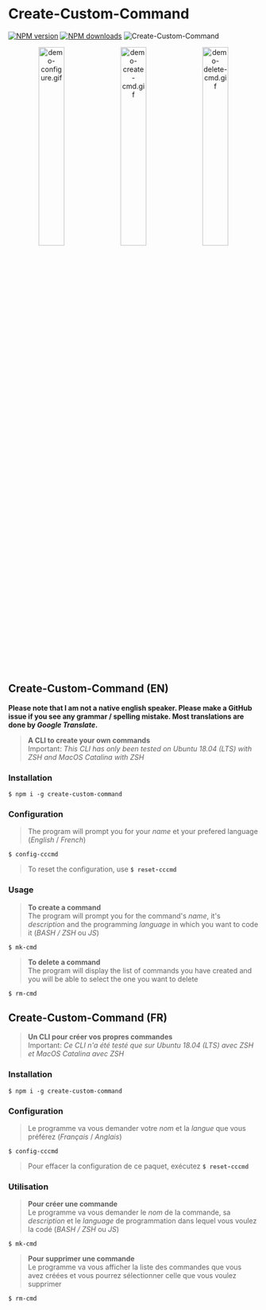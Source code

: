 # Create-Custom-Command

[![NPM version](https://badge.fury.io/js/create-custom-command.svg)](https://npmjs.org/package/create-custom-command) [![NPM downloads](https://img.shields.io/npm/dt/create-custom-command?label=npm%20downloads)](https://npmjs.org/package/create-custom-command) ![Create-Custom-Command](https://github.com/Samuel-Martineau/create-custom-command/workflows/Create-Custom-Command/badge.svg)

<p float="left" align="middle">
  <img width="32%" alt="demo-configure.gif" src="https://raw.githubusercontent.com/Samuel-Martineau/create-custom-command/master/gifs/demo-configure.gif" />
  <img width="32%" alt="demo-create-cmd.gif" src="https://raw.githubusercontent.com/Samuel-Martineau/create-custom-command/master/gifs/demo-create-cmd.gif" />
  <img width="32%" alt="demo-delete-cmd.gif" src="https://raw.githubusercontent.com/Samuel-Martineau/create-custom-command/master/gifs/demo-delete-cmd.gif" />
</p>

## Create-Custom-Command (EN)

**Please note that I am not a native english speaker. Please make a GitHub issue if you see any grammar / spelling mistake. Most translations are done by _Google Translate_.**

> **A CLI to create your own commands**  
> Important: _This CLI has only been tested on Ubuntu 18.04 (LTS) with ZSH and MacOS Catalina with ZSH_

### Installation

`$ npm i -g create-custom-command`

### Configuration

> The program will prompt you for your _name_ et your prefered language (_English_ / _French_)

`$ config-cccmd`

> To reset the configuration, use **`$ reset-cccmd`**

### Usage

> **To create a command**  
> The program will prompt you for the command's _name_, it's _description_ and the programming _language_ in which you want to code it (_BASH / ZSH_ ou _JS_)

`$ mk-cmd`

> **To delete a command**  
> The program will display the list of commands you have created and you will be able to select the one you want to delete

`$ rm-cmd`

## Create-Custom-Command (FR)

> **Un CLI pour créer vos propres commandes**  
> Important: _Ce CLI n'a été testé que sur Ubuntu 18.04 (LTS) avec ZSH et MacOS Catalina avec ZSH_

### Installation

`$ npm i -g create-custom-command`

### Configuration

> Le programme va vous demander votre _nom_ et la _langue_ que vous préférez (_Français_ / _Anglais_)

`$ config-cccmd`

> Pour effacer la configuration de ce paquet, exécutez **`$ reset-cccmd`**

### Utilisation

> **Pour créer une commande**  
> Le programme va vous demander le _nom_ de la commande, sa _description_ et le _language_ de programmation dans lequel vous voulez la codé (_BASH / ZSH_ ou _JS_)

`$ mk-cmd`

> **Pour supprimer une commande**  
> Le programme va vous afficher la liste des commandes que vous avez créées et vous pourrez sélectionner celle que vous voulez supprimer

`$ rm-cmd`

